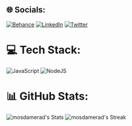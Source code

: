 
## 🌐 Socials:
[![Behance](https://img.shields.io/badge/Behance-1769ff?logo=behance&logoColor=white)](https://behance.net/mosdamerad) [![LinkedIn](https://img.shields.io/badge/LinkedIn-%230077B5.svg?logo=linkedin&logoColor=white)](https://linkedin.com/in/mosdamerad) [![Twitter](https://img.shields.io/badge/Twitter-%231DA1F2.svg?logo=Twitter&logoColor=white)](https://twitter.com/mosdamerad) 

# 💻 Tech Stack:
![JavaScript](https://img.shields.io/badge/javascript-%23323330.svg?style=for-the-badge&logo=javascript&logoColor=%23F7DF1E) ![NodeJS](https://img.shields.io/badge/node.js-6DA55F?style=for-the-badge&logo=node.js&logoColor=white)
# 📊 GitHub Stats:
![mosdamerad's Stats](https://github-readme-stats.vercel.app/api?username=mosdamerad&theme=tokyonight&show_icons=true&hide_border=true&count_private=true)  ![mosdamerad's Streak](https://github-readme-streak-stats.herokuapp.com/?user=mosdamerad&theme=tokyonight&hide_border=true)
<!-- Proudly created with GPRM ( https://gprm.itsvg.in ) -->

